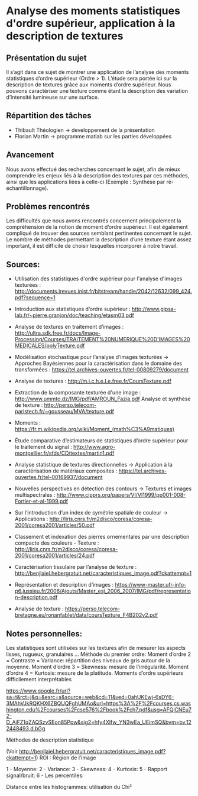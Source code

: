 # Analyse des moments statistiques d'ordre supérieur, application à la description de textures

## Présentation du sujet

Il s’agit dans ce sujet de montrer une application de l’analyse des moments statistiques d’ordre supérieur (Ordre > 1).
L’étude sera portée ici sur la description de textures grâce aux moments d’ordre supérieur.
Nous pouvons caractériser une texture comme étant la description des variation d’intensité lumineuse sur une surface.


## Répartition des tâches

 * Thibault Théologien -> developpement de la présentation
 * Florian Martin -> programme matlab sur les parties développées

## Avancement

Nous avons effectué des recherches concernant le sujet, afin de mieux comprendre les enjeux liés à la description des textures par ces méthodes, ainsi que les applications liées à celle-ci (Exemple : Synthèse par ré-échantillonnage).

## Problèmes rencontrés

Les difficultés que nous avons rencontrés concernent principalement la compréhension de la notion de moment d’ordre supérieur.
Il est également compliqué de trouver des sources semblant pertinentes concernant le sujet.
Le nombre de méthodes permettant la description d’une texture étant assez important, il est difficile de choisir lesquelles incorporer à notre travail.


## Sources:  

 * Utilisation des statistiques d'ordre supérieur pour l'analyse d'images texturées :
 http://documents.irevues.inist.fr/bitstream/handle/2042/12632/099_424.pdf?sequence=1

 * Introduction aux statistiques d’ordre supérieur :
 http://www.gipsa-lab.fr/~pierre.granjon/doc/teaching/etasm03.pdf

 * Analyse de textures en traitement d’images :
 http://ultra.sdk.free.fr/docs/Image-Processing/Courses/TRAITEMENT%20NUMERIQUE%20D'IMAGES%20MEDICALES/polyTexture.pdf

 * Modélisation stochastique pour l’analyse d’images texturées -> Approches Bayésiennes pour la caractérisation dans le domaine des transformées : https://tel.archives-ouvertes.fr/tel-00809279/document

 * Analyse de textures :
 http://m.i.c.h.e.l.e.free.fr/CoursTexture.pdf

 * Extraction de la composante texturée d'une image :
 http://www.ummto.dz/IMG/pdf/AMROUN_Fazia.pdf
Analyse et synthèse de texture : http://perso.telecom-paristech.fr/~gousseau/MVA/texture.pdf

 * Moments :
 https://fr.m.wikipedia.org/wiki/Moment_(math%C3%A9matiques)

 * Étude comparative d’estimateurs de statistiques d’ordre supérieur pour le traitement du signal :
http://www.agro-montpellier.fr/sfds/CD/textes/martin1.pdf

 * Analyse statistique de textures directionnelles -> Application à la caractérisation de matériaux composites :
 https://tel.archives-ouvertes.fr/tel-00169937/document

 * Nouvelles perspectives en détection des contours -> Textures et images multispectrales :
 http://www.cipprs.org/papers/VI/VI1999/pp001-008-Fortier-et-al-1999.pdf


 * Sur l’introduction d’un index de symétrie spatiale de couleur -> Applications :
 http://liris.cnrs.fr/m2disco/coresa/coresa-2001/coresa2001/articles/50.pdf

 * Classement et indexation des pierres ornementales par une description compacte des couleurs - Texture : http://liris.cnrs.fr/m2disco/coresa/coresa-2001/coresa2001/articles/24.pdf

 * Caractérisation tissulaire par l’analyse de texture :
 http://benjlaiel.hebergratuit.net/caracteristiques_image.pdf?ckattempt=1

 * Représentation et description d'images :
 https://www-master.ufr-info-p6.jussieu.fr/2006/Ajouts/Master_esj_2006_2007/IMG/pdf/representation-description.pdf

 * Analyse de texture :
 https://perso.telecom-bretagne.eu/ronanfablet/data/coursTexture_F4B202v2.pdf


## Notes personnelles:
Les statistiques sont utilisées sur les textures afin de mesurer les aspects lisses, rugueux, granulaires …
Méthode du premier ordre:
Moment d’ordre 2 = Contraste = Variance: répartition des niveaux de gris autour de la moyenne.
Moment d’ordre 3 = Skewness: mesure de l'irrégularité.
Moment d’ordre 4 = Kurtosis: mesure de la platitude.
Moments d’ordre supérieurs difficilement interprétables

https://www.google.fr/url?sa=t&rct=j&q=&esrc=s&source=web&cd=11&ved=0ahUKEwj-6sDY6-3MAhVJkRQKHX6ZBQUQFghUMAo&url=https%3A%2F%2Fcourses.cs.washington.edu%2Fcourses%2Fcse576%2Fbook%2Fch7.pdf&usg=AFQjCNEu72-D_AjFZ1qZAQSzvSEon85Ppw&sig2=hfy4Xlfw_YN3wEa_UEimSQ&bvm=bv.122448493,d.bGg

Méthodes de description statistique

(Voir http://benjlaiel.hebergratuit.net/caracteristiques_image.pdf?ckattempt=1)
ROI : Région de l’image

1 - Moyenne:
2 - Variance:
3 - Skewness:
4 - Kurtosis:
5 - Rapport signal/bruit:
6 - Les percentiles:

Distance entre les histogrammes: utilisation du Chi²
